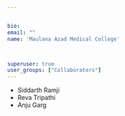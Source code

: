 ```yaml
---


bio: 
email: ""
name: 'Maulana Azad Medical College'



superuser: true
user_groups: ["Collaborators"]
---
```


 *	Siddarth Ramji
 *	Reva Tripathi
 *	Anju Garg



